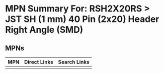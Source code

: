 



# MPN Summary For: RSH2X20RS > JST SH (1 mm) 40 Pin (2x20) Header Right Angle (SMD)

## MPNs
  

|MPN|Direct Links|Search Links|
| :--- | :--- | :--- |
||||
